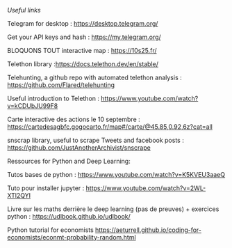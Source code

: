 _Useful links_ 

Telegram for desktop : https://desktop.telegram.org/

Get your API keys and hash : https://my.telegram.org/

BLOQUONS TOUT interactive map : https://10s25.fr/

Telethon library :https://docs.telethon.dev/en/stable/

Telehunting, a github repo with automated telethon analysis : https://github.com/Flared/telehunting

Useful introduction to Telethon : https://www.youtube.com/watch?v=kCDUbJU99F8

Carte interactive des actions le 10 septembre : https://cartedesagbfc.gogocarto.fr/map#/carte/@45.85,0.92,6z?cat=all

snscrap library, useful to scrape Tweets and facebook posts : https://github.com/JustAnotherArchivist/snscrape

Ressources for Python and Deep Learning:

Tutos bases de python : https://www.youtube.com/watch?v=K5KVEU3aaeQ

Tuto pour installer jupyter : https://www.youtube.com/watch?v=2WL-XTl2QYI

Livre  sur les maths derrière le deep learning (pas de preuves) + exercices python  :  https://udlbook.github.io/udlbook/

Python tutorial for economists https://aeturrell.github.io/coding-for-economists/econmt-probability-random.html

